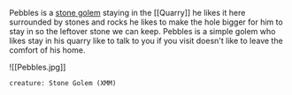 Pebbles is a [stone golem](stone-golem-xmm) staying in the [[Quarry]] he likes it here surrounded by stones and rocks he likes to make the hole bigger for him to stay in so the leftover stone we can keep. Pebbles is a simple golem who likes stay in his quarry like to talk to you if you visit doesn't like to leave the comfort of his home.

![[Pebbles.jpg]]


```statblock
creature: Stone Golem (XMM)
```


